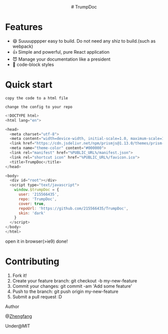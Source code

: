 <center># TrumpDoc</center>

# Features
- 😄 Suuuupppper easy to build. Do not need any shiz to build.(such as webpack)
- 👍 Simple and powerful, pure React application
- 😈 Manage your documentation like a president
- 📄 code-block styles
 
# Quick start
```
copy the code to a html file

change the config to your repo
```

```js
<!DOCTYPE html>
<html lang="en">

<head>
  <meta charset="utf-8">
  <meta content="width=device-width, initial-scale=1.0, maximum-scale=1.0, user-scalable=0;" name="viewport" />
  <link href="https://cdn.jsdelivr.net/npm/prismjs@1.13.0/themes/prism-okaidia.css" rel="stylesheet">
  <meta name="theme-color" content="#000000">
  <link rel="manifest" href="%PUBLIC_URL%/manifest.json">
  <link rel="shortcut icon" href="%PUBLIC_URL%/favicon.ico">
  <title>TrumpDoc</title>
</head>

<body>
  <div id="root"></div>
  <script type="text/javascript">
    window.$trumpDoc = {
      user: '215566435',
      repo: 'TrumpDoc',
      cover: true,
      repoUrl: 'https://github.com/215566435/TrumpDoc',
      skin: 'dark'
    }
  </script>
</body>
</html>
```

open it in browser(>ie9) done!

# Contributing

1. Fork it!
2. Create your feature branch: git checkout -b my-new-feature
3. Commit your changes: git commit -am 'Add some feature'
4. Push to the branch: git push origin my-new-feature
5. Submit a pull request :D

Author

@[Zhengfang](https://github.com/215566435)

Under@MIT